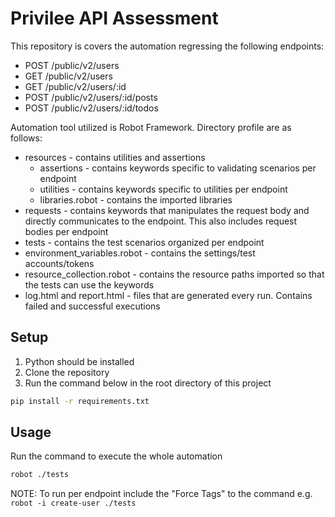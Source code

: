 # Privilee API Assessment
This repository is covers the automation regressing the following endpoints:
 * POST /public/v2/users
 * GET /public/v2/users
 * GET /public/v2/users/:id
 * POST /public/v2/users/:id/posts
 * POST /public/v2/users/:id/todos

Automation tool utilized is Robot Framework. Directory profile are as follows:
 * resources - contains utilities and assertions
    * assertions - contains keywords specific to validating scenarios per endpoint
    * utilities - contains keywords specific to utilities per endpoint
    * libraries.robot - contains the imported libraries
 * requests - contains keywords that manipulates the request body and directly communicates to the endpoint. This also includes request bodies per endpoint
 * tests - contains the test scenarios organized per endpoint
 * environment_variables.robot - contains the settings/test accounts/tokens
 * resource_collection.robot - contains the resource paths imported so that the tests can use the keywords
 * log.html and report.html - files that are generated every run. Contains failed and successful executions

## Setup
1. Python should be installed
2. Clone the repository
3. Run the command below in the root directory of this project
```bash
pip install -r requirements.txt
```

## Usage
Run the command to execute the whole automation
```bash
robot ./tests
```

NOTE: To run per endpoint include the "Force Tags" to the command e.g. `robot -i create-user ./tests`
